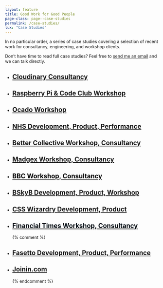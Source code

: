 ```yaml
---
layout: feature
title: Good Work for Good People
page-class: page--case-studies
permalink: /case-studies/
lux: "Case Studies"
---
```


<div class="layout">
    <p class="layout__item  lap-and-up-one-half">In no particular order, a
       series of case studies covering a selection of recent work for
       consultancy, engineering, and workshop clients.</p
   ><p class="layout__item  lap-and-up-one-half">Don’t have time to read full case studies?
       Feel free to <a href="mailto:csswizardry@gmail.com?subject=Let%E2%80%99s%20work%20together">send
       me an email</a> and we can talk directly.</p>
</div>

<style>
  {% include css/components.feature-list.css %}
</style>

<ul class="feature-list">

  <li class="feature-list__item">
      <a href="cloudinary/" class="feature-list__link" style="background-color: #3447c5;">
          <h2 class="feature-list__title">
            Cloudinary
            <span class="feature-list__sub">Consultancy</span>
          </h2>
      </a>
  </li>

  <li class="feature-list__item">
      <a href="raspberry-pi-code-club-workshop/" class="feature-list__link" style="background-image: linear-gradient(to bottom right, #c7053d 0%, #c7053d 50%, #393 50%, #393 100%);">
          <h2 class="feature-list__title">
              Raspberry Pi &amp; Code Club
              <span class="feature-list__sub">Workshop</span>
          </h2>
      </a>
  </li>

  <li class="feature-list__item">
      <a href="ocado-workshop/" class="feature-list__link" style="background-color: #a9ae00;">
          <h2 class="feature-list__title">
              Ocado
              <span class="feature-list__sub">Workshop</span>
          </h2>
      </a>
  </li>

  <li class="feature-list__item">
      <a href="nhs-nhsx-elearning-platform/" class="feature-list__link" style="background-color: #0072c6;">
          <h2 class="feature-list__title">
              NHS
              <span class="feature-list__sub">Development, Product, Performance</span>
          </h2>
      </a>
  </li>

  <li class="feature-list__item">
      <a href="better-collective/" class="feature-list__link" style="background-color: #00a767;">
          <h2 class="feature-list__title">
              Better Collective
              <span class="feature-list__sub">Workshop, Consultancy</span>
          </h2>
      </a>
  </li>

  <li class="feature-list__item">
      <a href="madgex-consultancy-workshop/" class="feature-list__link" style="background-color: #009ddc;">
          <h2 class="feature-list__title">
              Madgex
              <span class="feature-list__sub">Workshop, Consultancy</span>
          </h2>
      </a>
  </li>

  <li class="feature-list__item">
      <a href="bbc-workshop/" class="feature-list__link" style="background-color: #ffdf43;">
          <h2 class="feature-list__title" style="color: #000;">
              BBC
              <span class="feature-list__sub">Workshop, Consultancy</span>
          </h2>
      </a>
  </li>

  <li class="feature-list__item">
      <a href="bskyb/" class="feature-list__link" style="background-color: #01519c;">
          <h2 class="feature-list__title">
              BSkyB
              <span class="feature-list__sub">Development, Product, Workshop</span>
          </h2>
      </a>
  </li>

  <li class="feature-list__item">
      <a href="css-wizardry/" class="feature-list__link" style="background-color: #f43059;">
          <h2 class="feature-list__title">
              CSS Wizardry
              <span class="feature-list__sub">Development, Product</span>
          </h2>
      </a>
  </li>

  <li class="feature-list__item">
      <a href="financial-times/" class="feature-list__link" style="background-color: #fff1e0;">
          <h2 class="feature-list__title" style="color: #010b13;">
              Financial Times
              <span class="feature-list__sub">Workshop, Consultancy</span>
          </h2>
      </a>
  </li>

  {% comment %}
  <li class="feature-list__item">
      <a href="fasetto/" class="feature-list__link" style="background-color: #f2774a;">
          <h2 class="feature-list__title">
              Fasetto
              <span class="feature-list__sub">Development, Product, Performance</span>
          </h2>
      </a>
  </li>

  <li class="feature-list__item">
      <a href="joinin.com/" class="feature-list__link" style="background-color: #3fd5af;">
          <h2 class="feature-list__title">
              Joinin.com
          </h2>
      </a>
  </li>
  {% endcomment %}

</ul>
